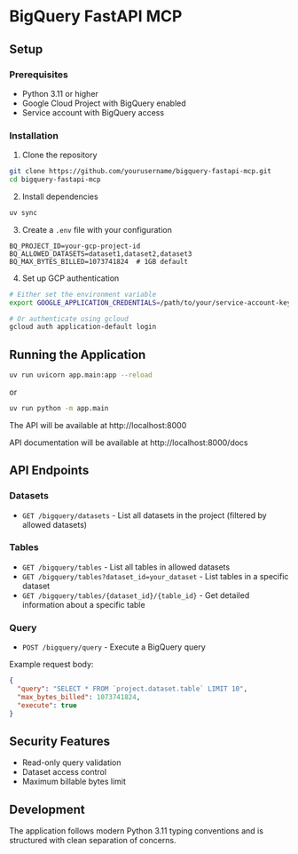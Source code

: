 # BigQuery FastAPI MCP

## Setup

### Prerequisites

- Python 3.11 or higher
- Google Cloud Project with BigQuery enabled
- Service account with BigQuery access

### Installation

1. Clone the repository

```bash
git clone https://github.com/yourusername/bigquery-fastapi-mcp.git
cd bigquery-fastapi-mcp
```

2. Install dependencies

```bash
uv sync
```

3. Create a `.env` file with your configuration

```
BQ_PROJECT_ID=your-gcp-project-id
BQ_ALLOWED_DATASETS=dataset1,dataset2,dataset3
BQ_MAX_BYTES_BILLED=1073741824  # 1GB default
```

4. Set up GCP authentication

```bash
# Either set the environment variable
export GOOGLE_APPLICATION_CREDENTIALS=/path/to/your/service-account-key.json

# Or authenticate using gcloud
gcloud auth application-default login
```

## Running the Application

```bash
uv run uvicorn app.main:app --reload
```

or

```bash
uv run python -m app.main
```

The API will be available at http://localhost:8000

API documentation will be available at http://localhost:8000/docs

## API Endpoints

### Datasets

- `GET /bigquery/datasets` - List all datasets in the project (filtered by allowed datasets)

### Tables

- `GET /bigquery/tables` - List all tables in allowed datasets
- `GET /bigquery/tables?dataset_id=your_dataset` - List tables in a specific dataset
- `GET /bigquery/tables/{dataset_id}/{table_id}` - Get detailed information about a specific table

### Query

- `POST /bigquery/query` - Execute a BigQuery query

Example request body:

```json
{
  "query": "SELECT * FROM `project.dataset.table` LIMIT 10",
  "max_bytes_billed": 1073741824,
  "execute": true
}
```

## Security Features

- Read-only query validation
- Dataset access control
- Maximum billable bytes limit

## Development

The application follows modern Python 3.11 typing conventions and is structured with clean separation of concerns.
